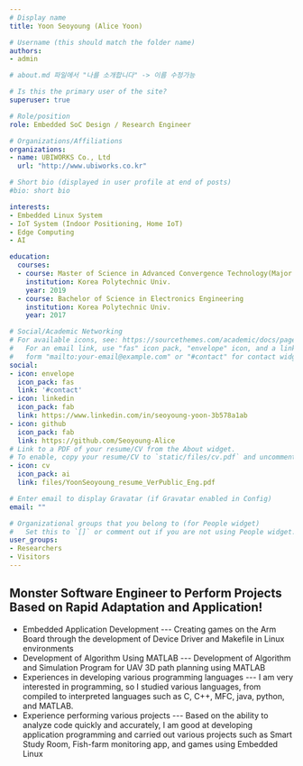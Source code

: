```yaml
---
# Display name
title: Yoon Seoyoung (Alice Yoon)

# Username (this should match the folder name)
authors:
- admin

# about.md 파일에서 "나를 소개합니다" -> 이름 수정가능

# Is this the primary user of the site?
superuser: true

# Role/position
role: Embedded SoC Design / Research Engineer

# Organizations/Affiliations
organizations:
- name: UBIWORKS Co., Ltd
  url: "http://www.ubiworks.co.kr"

# Short bio (displayed in user profile at end of posts)
#bio: short bio

interests:
- Embedded Linux System
- IoT System (Indoor Positioning, Home IoT)
- Edge Computing
- AI

education:
  courses:
  - course: Master of Science in Advanced Convergence Technology(Major of Electronics Engineering)
    institution: Korea Polytechnic Univ.
    year: 2019
  - course: Bachelor of Science in Electronics Engineering
    institution: Korea Polytechnic Univ.
    year: 2017

# Social/Academic Networking
# For available icons, see: https://sourcethemes.com/academic/docs/page-builder/#icons
#   For an email link, use "fas" icon pack, "envelope" icon, and a link in the
#   form "mailto:your-email@example.com" or "#contact" for contact widget.
social:
- icon: envelope
  icon_pack: fas
  link: '#contact'
- icon: linkedin
  icon_pack: fab
  link: https://www.linkedin.com/in/seoyoung-yoon-3b578a1ab
- icon: github
  icon_pack: fab
  link: https://github.com/Seoyoung-Alice
# Link to a PDF of your resume/CV from the About widget.
# To enable, copy your resume/CV to `static/files/cv.pdf` and uncomment the lines below.
- icon: cv
  icon_pack: ai
  link: files/YoonSeoyoung_resume_VerPublic_Eng.pdf

# Enter email to display Gravatar (if Gravatar enabled in Config)
email: ""

# Organizational groups that you belong to (for People widget)
#   Set this to `[]` or comment out if you are not using People widget.
user_groups:
- Researchers
- Visitors
---
```


## Monster Software Engineer to Perform Projects Based on Rapid Adaptation and Application!

* Embedded Application Development --- Creating games on the Arm Board through the development of Device Driver and Makefile in Linux environments
* Development of Algorithm Using MATLAB --- Development of Algorithm and Simulation Program for UAV 3D path planning using MATLAB
* Experiences in developing various programming languages --- I am very interested in programming, so I studied various languages, from compiled to interpreted languages such as C, C++, MFC, java, python, and MATLAB.
* Experience performing various projects --- Based on the ability to analyze code quickly and accurately, I am good at developing application programming and carried out various projects such as Smart Study Room, Fish-farm monitoring app, and games using Embedded Linux
